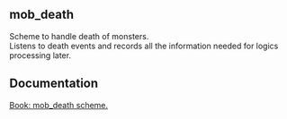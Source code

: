 ## mob_death

Scheme to handle death of monsters. <br/>
Listens to death events and records all the information needed for logics processing later.

## Documentation

[Book: mob_death scheme.](https://xray-forge.github.io/stalker-xrf-book/script_engine/schemes/mob_death.html)

